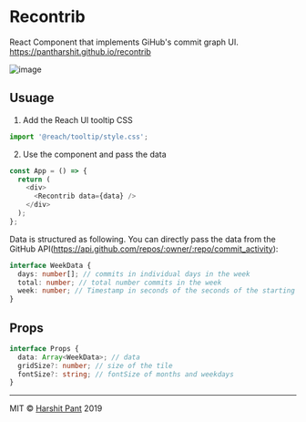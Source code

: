 # Recontrib

React Component that implements GiHub's commit graph UI. https://pantharshit.github.io/recontrib

![image](https://user-images.githubusercontent.com/22195362/57941632-17990f80-78ed-11e9-86b3-939f7ac1209b.png)

## Usuage

1. Add the Reach UI tooltip CSS

```js
import '@reach/tooltip/style.css';
```

2. Use the component and pass the data

```js
const App = () => {
  return (
    <div>
      <Recontrib data={data} />
    </div>
  );
};
```

Data is structured as following. You can directly pass the data from the GitHub API(https://api.github.com/repos/:owner/:repo/commit_activity):

```ts
interface WeekData {
  days: number[]; // commits in individual days in the week
  total: number; // total number commits in the week
  week: number; // Timestamp in seconds of the seconds of the starting of the week
}
```

## Props

```ts
interface Props {
  data: Array<WeekData>; // data
  gridSize?: number; // size of the tile
  fontSize?: string; // fontSize of months and weekdays
}
```

---

MIT️ ©️ [Harshit Pant](https://twitter.com/pantharshit00) 2019

